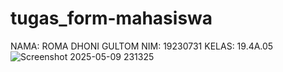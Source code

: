 # tugas_form-mahasiswa
NAMA: ROMA DHONI GULTOM
NIM: 19230731
KELAS: 19.4A.05
![Screenshot 2025-05-09 231325](https://github.com/user-attachments/assets/c356377d-ef0e-4f99-b026-b9aec4cc1353)
